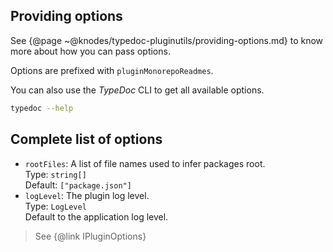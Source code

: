 ## Providing options

See {@page ~@knodes/typedoc-pluginutils/providing-options.md} to know more about how you can pass options.

Options are prefixed with `pluginMonorepoReadmes`.

You can also use the *TypeDoc* CLI to get all available options.

```sh
typedoc --help
```

## Complete list of options

* `rootFiles`: A list of file names used to infer packages root.\
  Type: `string[]`\
  Default: `["package.json"]`
* `logLevel`: The plugin log level.\
  Type: `LogLevel`\
  Default to the application log level.

> See {@link IPluginOptions}
